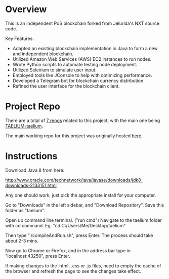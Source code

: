 # Overview
This is an independent PoS blockchain forked from Jelurida's NXT source code.

Key Features: 
*	Adapted an existing blockchain implementation in Java to form a new and independent blockchain. 
*	Utilized Amazon Web Services (AWS) EC2 instances to run nodes.
*	Wrote Python scripts to automate testing node deployment.
*	Utilized Selenium to simulate user input.
*	Employed tools like JConsole to help with optimizing performance.
*	Developed a Telegram bot for blockchain currency distribution.
*	Refined the user interface for the blockchain client. 


# Project Repo
There are a total of [7 repos](https://github.com/search?q=user%3Alubintan+taelium) related to this project, with the main one being [TAELIUM-taelium](https://github.com/lubintan/TAELIUM-taelium).

The main working repo for this project was originally hosted [here](https://bitbucket.org/lubinium/taelium/src/master/).


# Instructions
Download Java 8 from here:

http://www.oracle.com/technetwork/java/javase/downloads/jdk8-downloads-2133151.html

Any one should work, just pick the appropriate install for your computer.

Go to "Downloads" in the left sidebar, and "Download Repository".
Save this folder as "taelium".

Open up command line terminal. ("run cmd")
Navigate to the taelium folder with cd command.
Eg. "cd C:/Users/Me/Desktop/taelium"

Then type "./compileAndRun.sh", press Enter.
The process should take about 2-3 mins.

Now go to Chrome or Firefox, and in the address bar type in "localhost:43250", press Enter.

If making changes to the .html, .css or .js files, need to empty the cache of the browser and refresh the page to see the changes take effect.

